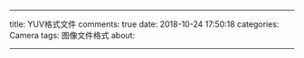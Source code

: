 ﻿---

title: YUV格式文件
comments: true
date: 2018-10-24 17:50:18
categories: Camera
tags: 图像文件格式
about:

---
